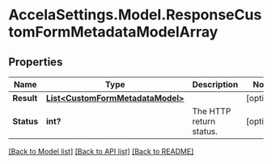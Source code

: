 # AccelaSettings.Model.ResponseCustomFormMetadataModelArray
## Properties

Name | Type | Description | Notes
------------ | ------------- | ------------- | -------------
**Result** | [**List&lt;CustomFormMetadataModel&gt;**](CustomFormMetadataModel.md) |  | [optional] 
**Status** | **int?** | The HTTP return status. | [optional] 

[[Back to Model list]](../README.md#documentation-for-models) [[Back to API list]](../README.md#documentation-for-api-endpoints) [[Back to README]](../README.md)

